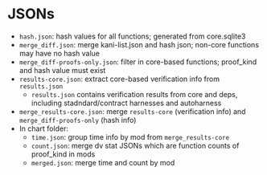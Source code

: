 
# JSONs

* `hash.json`: hash values for all functions; generated from core.sqlite3
* `merge_diff.json`: merge kani-list.json and hash json; non-core functions may have no hash value
* `merge_diff-proofs-only.json`: filter in core-based functions; proof_kind and hash value must exist
* `results-core.json`: extract core-based verification info from `results.json`
  * `results.json` contains verification results from core and deps, including stadndard/contract harnesses and autoharness
* `merge_results-core.json`: merge `results-core` (verification info) and `merge_diff-proofs-only` (hash info)
* In chart folder:
  * `time.json`: group time info by mod from `merge_results-core`
  * `count.json`: merge dv stat JSONs which are function counts of proof_kind in mods
  * `merged.json`: merge time and count by mod
